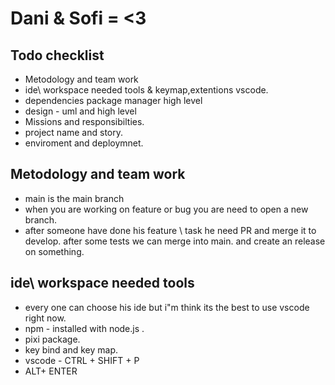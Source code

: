 # Dani & Sofi = <3

## Todo checklist

* Metodology and team work
* ide\ workspace needed tools & keymap,extentions vscode.
* dependencies package manager high level
* design - uml and high level
* Missions and responsibilties.
* project name and story.
* enviroment and deploymnet.

## Metodology and team work

* main is the main branch
* when you are working on feature or bug you are need to open a new branch.
* after someone have done his feature \ task he need PR and merge it to develop.
after some tests we can merge into main. and create an release on something.

## ide\ workspace needed tools

* every one can choose his ide but i"m think its the best to use vscode right now.
* npm - installed with node.js .
* pixi package.
* key bind and key map.
* vscode - CTRL + SHIFT + P
* ALT+ ENTER
